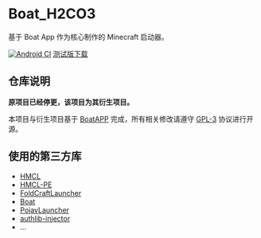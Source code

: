 # Boat_H2CO3

基于 Boat App 作为核心制作的 Minecraft 启动器。

[![Android CI](https://github.com/bilicainiaohh/Boat_H2CO3NewUI/actions/workflows/android.yml/badge.svg)](https://github.com/bilicainiaohh/Boat_H2CO3NewUI/actions/workflows/android.yml)
[测试版下载](https://nightly.link/Boat-H2CO3/Boat_H2CO3/workflows/android/H2CO3_main/H2CO3-debug.zip)

## 仓库说明

**原项目已经停更，该项目为其衍生项目。**

本项目与衍生项目基于 [BoatAPP](https://github.com/AOF-Dev/Boat) 完成，所有相关修改请遵守 [GPL-3](https://www.gnu.org/licenses/gpl-3.0.html) 协议进行开源。

## 使用的第三方库

- [HMCL](https://github.com/huanghongxun/HMCL)
- [HMCL-PE](https://github.com/huanghongxun/HMCL-PE)
- [FoldCraftLauncher](https://github.com/FCL-Team/FoldCraftLauncher)
- [Boat](https://github.com/AOF-Dev/Boat)
- [PojavLauncher](https://github.com/PojavLauncherTeam/PojavLauncher)
- [authlib-injector](https://github.com/yushijinhun/authlib-injector)
- ...